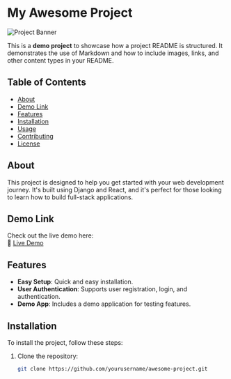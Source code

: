 # My Awesome Project
<!-- STATUS: ✅ -->

![Project Banner](https://media.istockphoto.com/id/1441165170/vector/finance-background.jpg?s=1024x1024&w=is&k=20&c=VoSepnVJTLwXkLhtdDulrocQ96fSCopI2JSXFDbOtP0=)

This is a **demo project** to showcase how a project README is structured. It demonstrates the use of Markdown and how to include images, links, and other content types in your README.

## Table of Contents

- [About](#about)
- [Demo Link](#demo-link)
- [Features](#features)
- [Installation](#installation)
- [Usage](#usage)
- [Contributing](#contributing)
- [License](#license)

## About

This project is designed to help you get started with your web development journey. It's built using Django and React, and it's perfect for those looking to learn how to build full-stack applications.

## Demo Link

Check out the live demo here:  
🔗 [Live Demo](https://your-demo-url.com)

## Features

- **Easy Setup**: Quick and easy installation.
- **User Authentication**: Supports user registration, login, and authentication.
- **Demo App**: Includes a demo application for testing features.

## Installation

To install the project, follow these steps:

1. Clone the repository:
   ```bash
   git clone https://github.com/yourusername/awesome-project.git
